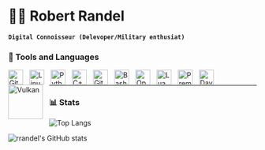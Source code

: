 # 🧑‍💻 Robert Randel
**`Digital Connoisseur (Delevoper/Military enthusiat)`**
### 🔨 Tools and Languages

<img align="left" alt="Git" width="30px" style="padding-right:10px;" src="https://cdn.jsdelivr.net/gh/devicons/devicon/icons/git/git-original.svg" />
<img align="left" alt="Linux" width="30px" style="padding-right:10px;" src="https://cdn.jsdelivr.net/gh/devicons/devicon/icons/linux/linux-original.svg" />
<img align="left" alt="Python" width="30px" style="padding-right:10px;" src="https://cdn.jsdelivr.net/gh/devicons/devicon/icons/python/python-original.svg" />
<img align="left" alt="C++" width="30px" style="padding-right:10px;" src="https://cdn.jsdelivr.net/gh/devicons/devicon/icons/cplusplus/cplusplus-original.svg" />
<img align="left" alt="GitHub" width="30px" style="padding-right:10px;" src="https://cdn.jsdelivr.net/gh/devicons/devicon/icons/github/github-original.svg" />
<img align="left" alt="Bash" width="30px" style="padding-right:10px;" src="https://cdn.jsdelivr.net/gh/devicons/devicon/icons/bash/bash-original.svg" />
<img align="left" alt="OpenGL" width="30px" style="padding-right:10px;" src="https://cdn.jsdelivr.net/gh/devicons/devicon/icons/opengl/opengl-original.svg" />
<img align="left" alt="Lua" width="30px" style="padding-right:10px;" src="https://cdn.jsdelivr.net/gh/devicons/devicon/icons/lua/lua-original.svg" />
<img align="left" alt="Premake" width="30px" style="padding-right:10px;" src="https://premake.github.io/img/premake-logo.png" />
<img align="left" alt="Davinci Resolve" width="30px" style="padding-right:10px;" src="https://upload.wikimedia.org/wikipedia/commons/thumb/4/4d/DaVinci_Resolve_Studio.png/480px-DaVinci_Resolve_Studio.png" />
<img align="left" alt="Vulkan" width="70px" style="padding-right:10px;" src="https://d29g4g2dyqv443.cloudfront.net/sites/default/files/Vulkan_Logo.png" />
<br />

---

### 📊 Stats

![Top Langs](https://github-readme-stats.vercel.app/api/top-langs/?username=rrandel&show_icons=true&theme=dark)

![rrandel's GitHub stats](https://github-readme-stats.vercel.app/api?username=rrandel&show_icons=true&theme=dark) 
